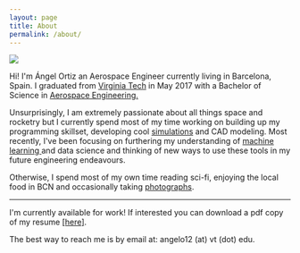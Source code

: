 ```yaml
---
layout: page
title: About
permalink: /about/
---
```


<img class="col one right" src="/img/prof_pic.jpg">
<p>
Hi! I'm Ángel Ortiz an Aerospace Engineer currently living in Barcelona, Spain. I graduated from <a href="https://vt.edu/" target="blank">Virginia Tech</a> in May 2017 with a Bachelor of Science in <a href="https://www.aoe.vt.edu/" target="blank">Aerospace Engineering.</a>
<p/>
<p/>
Unsurprisingly, I am extremely passionate about all things space and rocketry but I currently spend most of my time working on building up my programming skillset, developing cool <a href="https://github.com/Angelo1211/selfDrivingSimTest" target="blank">simulations</a> and CAD modeling. Most recently, I've been focusing on furthering my understanding of <a href="https://github.com/Angelo1211/Statoil-Project" target="blank">machine learning </a> and data science and thinking of new ways to use these tools in my future engineering endeavours.
<p/>
<p/>
Otherwise, I spend most of my own time reading sci-fi, enjoying the local food in BCN and occasionally taking <a href="https://www.instagram.com/angel_11/" target="blank">photographs</a>. 
<p/>
<hr/>
<p/><p/>

I'm currently available for work! If interested you can download a pdf copy of my resume <a href="/docs/angelortiz2018.pdf" target="_blank">[here]</a>.
<br/>
<span class="contacticon center">
	<a href="mailto:angelo12@vt.edu"><i class="fa fa-envelope-square"></i></a>
	<a href="https://github.com/Angelo1211" target="_blank"><i class="fa fa-github-square"></i></a>
	<a href="https://www.linkedin.com/in/angelortizelguero/" target="_blank"><i class="fa fa-linkedin-square"></i></a>
	<a href="https://twitter.com/theangelortiz" target="_blank"><i class="fa fa-twitter-square"></i></a>
</span>
<div class="col three caption ">
	The best way to reach me is by email at: angelo12 (at) vt (dot) edu.
</div>

